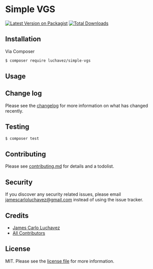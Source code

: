 # Simple VGS

[![Latest Version on Packagist][ico-version]][link-packagist]
[![Total Downloads][ico-downloads]][link-downloads]

## Installation

Via Composer

``` bash
$ composer require luchavez/simple-vgs
```

## Usage

## Change log

Please see the [changelog](changelog.md) for more information on what has changed recently.

## Testing

``` bash
$ composer test
```

## Contributing

Please see [contributing.md](contributing.md) for details and a todolist.

## Security

If you discover any security related issues, please email jamescarloluchavez@gmail.com instead of using the issue tracker.

## Credits

- [James Carlo Luchavez][link-author]
- [All Contributors][link-contributors]

## License

MIT. Please see the [license file](license.md) for more information.

[ico-version]: https://img.shields.io/packagist/v/luchavez/simple-vgs.svg?style=flat-square
[ico-downloads]: https://img.shields.io/packagist/dt/luchavez/simple-vgs.svg?style=flat-square

[link-packagist]: https://packagist.org/packages/luchavez/simple-vgs
[link-downloads]: https://packagist.org/packages/luchavez/simple-vgs
[link-author]: https://github.com/luchavez-technologies
[link-contributors]: ../../contributors

